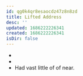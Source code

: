 ```yaml
---
id: qg0k4qr8esaocdz47z8n8zd
title: Lifted Address
desc: ''
updated: 1686222226341
created: 1686222226341
isDir: false
---
```

- 
- 
- Had vast little of of near.